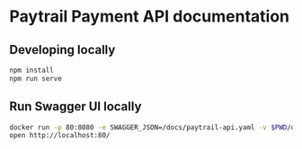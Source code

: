 # Paytrail Payment API documentation

## Developing locally

```bash
npm install
npm run serve
```

## Run Swagger UI locally

```bash
docker run -p 80:8080 -e SWAGGER_JSON=/docs/paytrail-api.yaml -v $PWD/docs:/docs swaggerapi/swagger-ui
open http://localhost:80/
```
